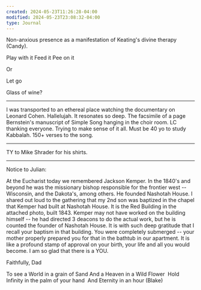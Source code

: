 ```yaml
---
created: 2024-05-23T11:26:28-04:00
modified: 2024-05-23T23:08:32-04:00
type: Journal
---
```


Non-anxious presence as a manifestation of Keating's divine therapy (Candy).

Play with it
Feed it
Pee on it

Or 

Let go

Glass of wine?

---

I was transported to an ethereal place watching the documentary on Leonard Cohen. Hallelujah. It resonates so deep. The facsimile of a page Bernstein's manuscript of Simple Song hanging in the choir room. LC thanking everyone. Trying to make sense of it all. Must be 40 yo to study Kabbalah. 150+ verses to the song.

---

TY to Mike Shrader for his shirts.

---

Notice to Julian:

At the Eucharist today we remembered Jackson Kemper. In the 1840's and beyond he was the missionary bishop responsible for the frontier west -- Wisconsin, and the Dakota's, among others. He founded Nashotah House. I shared out loud to the gathering that my 2nd son was baptized in the chapel that Kemper had built at Nashotah House. It is the Red Building in the attached photo, built 1843. Kemper may not have worked on the building himself -- he had directed 3 deacons to do the actual work, but he is counted the founder of Nashotah House. It is with such deep gratitude that I recall your baptism in that building. You were completely submerged -- your mother properly prepared you for that in the bathtub in our apartment. It is like a profound stamp of approval on your birth, your life and all you would become. I am so glad that there is a YOU.


Faithfully,
Dad


To see a World in a grain of Sand
And a Heaven in a Wild Flower 
Hold Infinity in the palm of your hand 
And Eternity in an hour (Blake)
